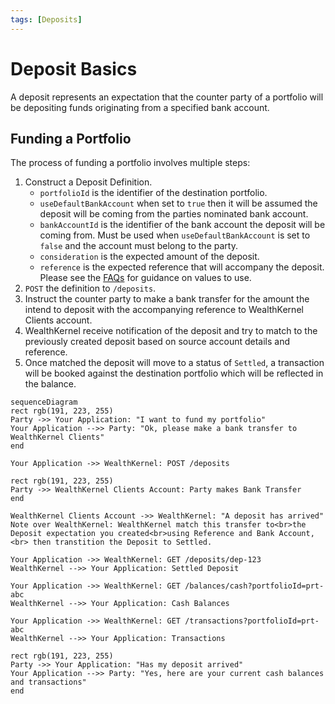 ```yaml
---
tags: [Deposits]
---
```


# Deposit Basics

A deposit represents an expectation that the counter party of a portfolio will be depositing funds originating from a specified bank account.

## Funding a Portfolio

The process of funding a portfolio involves multiple steps:

1. Construct a Deposit Definition.
    - `portfolioId` is the identifier of the destination portfolio.
    - `useDefaultBankAccount` when set to `true` then it will be assumed the deposit will be coming from the parties nominated bank account.
    - `bankAccountId` is the identifier of the bank account the deposit will be coming from. Must be used when `useDefaultBankAccount` is set to `false` and the account must belong to the party.
    - `consideration` is the expected amount of the deposit.
    - `reference` is the expected reference that will accompany the deposit. Please see the [FAQs](docs/deposits/FAQs.md) for guidance on values to use.
2. `POST` the definition to `/deposits`.
3. Instruct the counter party to make a bank transfer for the amount the intend to deposit with the accompanying reference to WealthKernel Clients account.
4. WealthKernel receive notification of the deposit and try to match to the previously created deposit based on source account details and reference.
5. Once matched the deposit will move to a status of `Settled`, a transaction will be booked against the destination portfolio which will be reflected in the balance.

```mermaid
sequenceDiagram
rect rgb(191, 223, 255)
Party ->> Your Application: "I want to fund my portfolio"
Your Application -->> Party: "Ok, please make a bank transfer to WealthKernel Clients"
end

Your Application ->> WealthKernel: POST /deposits

rect rgb(191, 223, 255)
Party ->> WealthKernel Clients Account: Party makes Bank Transfer
end

WealthKernel Clients Account ->> WealthKernel: "A deposit has arrived"
Note over WealthKernel: WealthKernel match this transfer to<br>the Deposit expectation you created<br>using Reference and Bank Account,<br> then transtition the Deposit to Settled.

Your Application ->> WealthKernel: GET /deposits/dep-123
WealthKernel -->> Your Application: Settled Deposit

Your Application ->> WealthKernel: GET /balances/cash?portfolioId=prt-abc
WealthKernel -->> Your Application: Cash Balances

Your Application ->> WealthKernel: GET /transactions?portfolioId=prt-abc
WealthKernel -->> Your Application: Transactions

rect rgb(191, 223, 255)
Party ->> Your Application: "Has my deposit arrived"
Your Application -->> Party: "Yes, here are your current cash balances and transactions"
end
```
